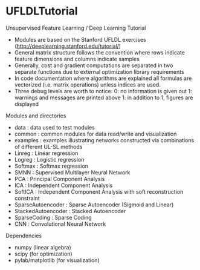 # UFLDLTutorial
Unsupervised Feature Learning / Deep Learning Tutorial

- Modules are based on the Stanford UFLDL exercises (http://deeplearning.stanford.edu/tutorial/)
- General matrix structure follows the convention where rows indicate feature dimensions and columns indicate samples
- Generally, cost and gradient computations are separated in two separate functions due to external optimization library requirements
- In code documentation where algorithms are explained all formulas are vectorized (i.e. matrix operations) unless indices are used.
- Three debug levels are worth to notice:
	0: no information is given out
	1: warnings and messages are printed
	above 1: in addition to 1, figures are displayed

Modules and directories
- data					: data used to test modules
- common				: common modules for data read/write and visualization
- examples				: examples illustrating networks constructed via combinations of different UL-SL methods
- Linreg				: Linear regression
- Logreg				: Logistic regression
- Softmax				: Softmax regression
- SMNN					: Supervised Multilayer Neural Network
- PCA					: Principal Component Analysis
- ICA					: Independent Component Analysis
- SoftICA				: Independent Component Analysis with soft reconstruction constraint
- SparseAutoencoder		: Sparse Autoencoder (Sigmoid and Linear)
- StackedAutoencoder	: Stacked Autoencoder
- SparseCoding			: Sparse Coding
- CNN					: Convolutional Neural Network

Dependencies
- numpy (linear algebra)
- scipy (for optimization)
- pylab/matplotlib (for visualization)
